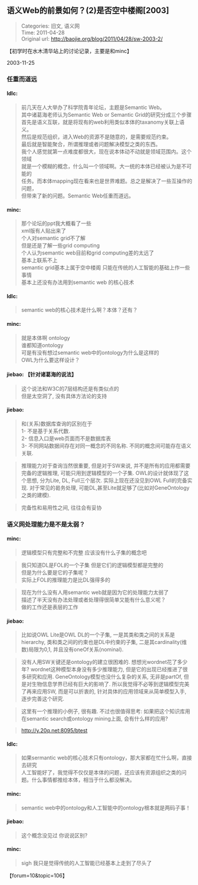 语义Web的前景如何？(2)是否空中楼阁[2003]
---
    
> Categories: 旧文, 语义网  
> Time: 2011-04-28  
> Original url: <http://baojie.org/blog/2011/04/28/sw-2003-2/>
    
【初学时在水木清华站上的讨论记录，主要是和minc】

2003-11-25

### 任重而道远

#### ldlc: 

>前几天在人大举办了科学院青年论坛，主题是Semantic Web。  
其中诸葛海老师认为Semantic Web or Semantic Grid的研究分成三个步骤  
首先是语义互联，就是将现有的web利用类似本体的taxanomy关联上语义。  
然后是规范组织，进入Web的资源不是随意的，是需要规范约束。   
最后就是智能聚合，所谓推理或者问题解决模型之类的东西。   
我个人感觉就第一点难度都很大，现在说本体动不动就是领域范围内。这个领域   
就是一个模糊的概念，什么叫一个领域啊。大一统的本体已经被认为是不可能的   
任务。而本体mapping现在看来也是世界难题。总之是解决了一些互操作的问题，   
但带来了新的问题。Semantic Web任重而道远。

#### minc: 

> 那个论坛的ppt我大概看了一些   
xml版有人贴出来了  
个人对semantic grid不了解   
但是还是了解一些grid computing  
个人认为semantic web目前和grid computing差的太远了   
基本上联系不上  
semantic grid基本上属于空中楼阁 只能在传统的人工智能的基础上作一些事情   
基本上还没有办法用到semantic web 的核心技术

#### ldlc: 

> semantic web的核心技术是什么啊？本体？还有？

#### minc: 

> 就是本体啊 ontology  
谁都知道ontology   
可是有没有想过semantic web中的ontology为什么是这样的   
OWL为什么要这样设计？

#### jiebao: 【针对诸葛海的说法】   

> 这个说法和W3C的7层结构还是有类似点的  
但是太空洞了, 没有具体方法论的支持

#### jiebao: 

> 和(关系)数据库查询的区别在于   
1- 不是基于关系代数.  
2- 信息入口是web页面而不是数据库表   
3- 不同网站数据间存在对同一概念的不同名称. 不同的概念间可能存在语义关联.

> 推理能力对于查询当然很重要, 但是对于SW来说, 并不是所有的应用都需要完备的逻辑推理, 可能只用到逻辑模型的一个子集. OWL的设计就体现了这个思想, 分为Lite, DL, Full三个层次. 实际上现在还没见到OWL Full的完备实现. 对于常见的曷务处理, 可能DL,甚至Lite就足够了(比如对GeneOntology之类的建模).     

> 完备性和易用性之间, 往往会有妥协

### 语义网处理能力是不是太弱？

#### minc:

> 逻辑模型只有完整和不完整 应该没有什么子集的概念吧

> 我只知道DL是FOL的一个子集 但是它们的逻辑模型都是完整的  
但是为什么要是它的子集呢？  
实际上FOL的推理能力是比DL强得多的

> 现在为什么没有人用semantic web就是因为它的处理能力太弱了   
描述了半天没有办法处理或者处理得很简单又能有什么意义呢？   
做的工作还是表层的工作

#### jiebao:

> 比如说OWL Lite是OWL DL的一个子集, 一是其类和类之间的关系是hierarchy, 类和类之间的约束也是DL中约束的子集, 二是其cardinality(维数)局限为0,1, 并且没有oneOf关系(nominal).

> 没有人用SW关键还是ontology的建立很困难的. 想想光wordnet花了多少年? wordnet这种模型本身没有多少推理能力, 但是它的出现已经推进了很多研究和应用. GeneOntology模型也没什么复杂的关系, 无非是partOf, 但是对生物信息学界已经有巨大的影响了. 所以我觉得不必等到逻辑模型完美了再来应用SW, 而是可以折衷的, 针对具体的应用领域来从简单模型入手, 逐步完善这个研究.

> 这里有一个推理的小例子, 很有趣. 不过也很值得思考: 如果把这个知识库用在semantic search或ontology mining上面, 会有什么样的应用?

> <http://y.20q.net:8095/btest>

#### ldlc:

> 如果sermantic web的核心技术只有ontology，那大家都在忙什么啊，直接去研究  
人工智能好了，我觉得不仅仅是本体的问题，还应该有资源组织之类的问题。什么事情都推给本体，相当于什么都没解决。

#### minc:

> semantic web中的ontology和人工智能中的ontology根本就是两码子事！

#### jiebao:

> 这个概念没见过 你说说区别?

#### minc:

> sigh 我只是觉得传统的人工智能已经基本上走到了尽头了

【forum=10&topic=106】     
    